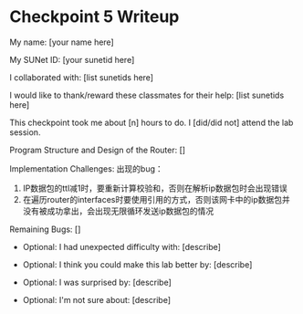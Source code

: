 Checkpoint 5 Writeup
====================

My name: [your name here]

My SUNet ID: [your sunetid here]

I collaborated with: [list sunetids here]

I would like to thank/reward these classmates for their help: [list sunetids here]

This checkpoint took me about [n] hours to do. I [did/did not] attend the lab session.

Program Structure and Design of the Router:
[]

Implementation Challenges:
出现的bug：
1. IP数据包的ttl减1时，要重新计算校验和，否则在解析ip数据包时会出现错误
2. 在遍历router的interfaces时要使用引用的方式，否则该网卡中的ip数据包并没有被成功拿出，会出现无限循环发送ip数据包的情况

Remaining Bugs:
[]

- Optional: I had unexpected difficulty with: [describe]

- Optional: I think you could make this lab better by: [describe]

- Optional: I was surprised by: [describe]

- Optional: I'm not sure about: [describe]
